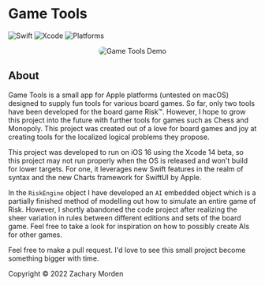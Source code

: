 # Game Tools

![Swift](https://img.shields.io/badge/Swift%205-FA7343?style=for-the-badge&logo=swift&logoColor=white)
![Xcode](https://img.shields.io/badge/Xcode%2014-007ACC?style=for-the-badge&logo=Xcode&logoColor=white)
![Platforms](https://img.shields.io/badge/Platform-macOS%20|%20iOS%20|%20iPadOS-007ACC?style=for-the-badge)

<div align="center">
	<img src="https://i.postimg.cc/gcQj1V4w/RPReplay-Final1661020893.gif" alt="Game Tools Demo" style="border-radius:12px"/>
</div>

## About

Game Tools is a small app for Apple platforms (untested on macOS) designed to supply fun tools for various board games. So far, only two tools have been developed for the board game Risk™️. However, I hope to grow this project into the future with further tools for games such as Chess and Monopoly. This project was created out of a love for board games and joy at creating tools for the localized logical problems they propose.

This project was developed to run on iOS 16 using the Xcode 14 beta, so this project may not run properly when the OS is released and won't build for lower targets. For one, it leverages new Swift features in the realm of syntax and the new Charts framework for SwiftUI by Apple.

In the `RiskEngine` object I have developed an `AI` embedded object which is a partially finished method of modelling out how to simulate an entire game of Risk. However, I shortly abandoned the code project after realizing the sheer variation in rules between different editions and sets of the board game. Feel free to take a look for inspiration on how to possibly create AIs for other games.

Feel free to make a pull request. I'd love to see this small project become something bigger with time.

Copyright © 2022 Zachary Morden
